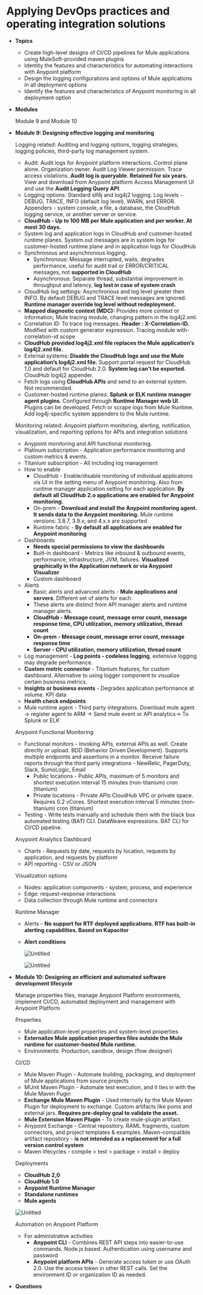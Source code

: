 # Applying DevOps practices and operating integration solutions

- **Topics**
    - Create high-level designs of CI/CD pipelines for Mule applications using MuleSoft-provided maven plugins
    - Identity the features and characteristics for automating interactions with Anypoint platform
    - Design the logging configurations and options of Mule applications in all deployment options
    - Identify the features and characteristics of Anypoint monitoring in all deployment option
- **Modules**
    
    Module 9 and  Module 10
    
- **Module 9: Designing effective logging and monitoring**
    
    Logging related: Auditing and logging options, logging strategies, logging policies, third-party log management system.
    
    - Audit: Audit logs for Anypoint platform interactions. Control plane alone. Organization owner. Audit Log Viewer permission. Trace access violations. **Audit log is queryable. Retained for six years.** View and download from Anypoint platform Access Management UI and use the **Audit Logging Query API**.
    - Logging options: Standard slf4j and log4j2 logging. Log levels - DEBUG, TRACE, INFO (default log level), WARN, and ERROR. Appenders - system console, a file, a database, the CloudHub logging service, or another server or service.
    - **CloudHub - Up to 100 MB per Mule application and per worker. At most 30 days.**
    - System log and application logs in CloudHub and customer-hosted runtime planes. System.out messages are in system logs for customer-hosted runtime plane and in application logs for CloudHub
    - Synchronous and asynchronous logging.
        - Synchronous: Message interrupted, waits, degrades performance, useful for audit trail or ERROR/CRITICAL messages, not **supported in CloudHub**
        - Asynchronous: Separate thread, substantial improvement in throughput and latency, **log lost in case of system crash**
    - CloudHub log settings: Asynchronous and log level greater then INFO. By default DEBUG and TRACE level messages are ignored. **Runtime manager override log level without redeployment.**
    - **Mapped diagnostic context (MDC):** Provides more context or information, Mule tracing module, changing pattern in the log4j2.xml.
    - Correlation ID: To trace log messages. **Header : X-Correlation-ID.** Modified with custom generator expression. Tracing module with-correlation-id scope
    - **CloudHub provided log4j2.xml file replaces the Mule application’s log4j2.xml file.**
    - External systems: **Disable the CloudHub logs and use the Mule application’s log4j2.xml file.** Support portal request for CloudHub 1.0 and default for CloudHub 2.0. **System log can’t be exported.** CloudHub log4j2 appender.
    - Fetch logs using **CloudHub APIs** and send to an external system. Not recommended.
    - Customer-hosted runtime planes:  **Splunk or ELK runtime manager agent plugins**. Configured through **Runtime Manager web UI**. Plugins can be developed. Fetch or scrape logs from Mule Runtime. Add log4j-specific system appenders to the Mule runtime.
    
    Monitoring related: Anypoint platform monitoring, alerting, notification, visualization, and reporting options for APIs and integration solutions
    
    - Anypoint monitoring and API functional monitoring.
    - Platinum subscription - Application performance monitoring and custom metrics & events.
    - Titanium subscription - All including log management
    - How to enable
        - CloudHub - Enable/disable monitoring of individual applications vis UI in the setting menu of Anypoint monitoring. Also from runtime manager application setting for each application. **By default all CloudHub 2.o applications are enabled for Anypoint monitoring.**
        - On-prem - **Download and install the Anypoint monitoring agent. It sends data to the Anypoint monitoring.** Mule runtime versions: 3.8.7, 3.9.x, and 4.x.x are supported
        - Runtime fabric - **By default all applications are enabled for Anypoint monitoring**
    - Dashboards
        - **Needs special permissions to view the dashboards**
        - Built-in dashboard - Metrics like inbound & outbound events, performance, infrastructure, JVM, failures. **Visualized graphically in the Application network or via Anypoint Visualizer**
        - Custom dashboard
    - Alerts
        - Basic alerts and advanced alerts - **Mule applications and servers**. Different set of alerts for each.
        - These alerts are distinct from API manager alerts and runtime manager alerts.
        - **CloudHub - Message count, message error count, message response time, CPU utilization, memory utilization, thread count**
        - **On-prem - Message count, message error count, message response time**
        - **Server - CPU utilization, memory utilization, thread count**
    - Log management - **Log points - codeless logging**, extensive logging may degrade performance.
    - **Custom metric connector** - Titanium features, for custom dashboard. Alternative to using logger component to visualize certain business metrics.
    - **Insights or business events** - Degrades application performance at volume. KPI data
    - **Health check endpoints**
    - Mule runtime agent - Third party integrations. Download mule agent → register agent to ARM → Send mule event or API analytics→ To Splunk or ELK
    
    Anypoint Functional Monitoring
    
    - Functional monitors - Invoking APIs, external APIs as well. Create directly or upload. BDD (Behavior Driven Development). Supports multiple endpoints and assertions in a monitor. Receive failure reports through the third party integrations - NewRelic, PagerDuty, Slack, SumoLogic, Email
        - Public locations - Public APIs, maximum of 5 monitors and shortest execution interval 15 minutes (non-titanium) cron (titanium)
        - Private locations - Private APIs CloudHub VPC or private space. Requires 0.2 vCores. Shortest execution interval 5 minutes (non-titanium) cron (titanium)
    - Testing - Write tests manually and schedule them with the black box automated testing (BAT) CLI. DataWeave expressions. BAT CLI for CI/CD pipeline.
    
    Anypoint Analytics Dashboard
    
    - Charts - Requests by date, requests by location, requests by application, and requests by platform
    - API reporting - CSV or JSON
    
    Visualization options
    
    - Nodes: application components - system, process, and experience
    - Edge: request-response interactions
    - Data collection through Mule runtime and connectors
    
    Runtime Manager
    
    - Alerts - **No support for RTF deployed applications. RTF has built-in alerting capabilities. Based on Kapacitor**
    - **Alert conditions**
        
        ![Untitled](Applying%20DevOps%20practices%20and%20operating%20integratio%20a71c8ff4c3a24ae8bbcdc4b8fe21103a/Untitled.png)
        
        ![Untitled](Applying%20DevOps%20practices%20and%20operating%20integratio%20a71c8ff4c3a24ae8bbcdc4b8fe21103a/Untitled%201.png)
        
- **Module 10: Designing an efficient and automated software development lifecycle**
    
    Manage properties files, manage Anypoint Platform environments, implement CI/CD, automated deployment and management with Anypoint Platform
    
    Properties
    
    - Mule application-level properties and system-level properties
    - **Externalize Mule application properties files outside the Mule runtime for customer-hosted Mule runtime.**
    - Environments: Production, sandbox, design (flow designer)
    
    CI/CD
    
    - Mule Maven Plugin - Automate building, packaging, and deployment of Mule applications from source projects
    - MUnit Maven Plugin - Automate test execution, and it ties in with the Mule Maven Pugin
    - **Exchange Mule Maven Plugin** - Used internally by the Mule Maven Plugin for deployment to exchange. Custom artifacts like poms and external jars. **Requires pre-deploy goal to validate the asset.**
    - **Mule Extension Maven Plugin** - To create mule-plugin artifact.
    - Anypoint Exchange - Central repository. RAML fragments, custom connectors, and project templates & examples. Maven-compatible artifact repository - **is not intended as a replacement for a full version control system**
    - Maven lifecycles - compile > test > package > install > deploy
    
    Deployments
    
    - **CloudHub 2,0**
    - **CloudHub 1.0**
    - **Anypoint Runtime Manager**
    - **Standalone runtimes**
    - **Mule agents**
    
    ![Untitled](Applying%20DevOps%20practices%20and%20operating%20integratio%20a71c8ff4c3a24ae8bbcdc4b8fe21103a/Untitled%202.png)
    
    Automation on Anypoint Platform
    
    - For administrative activities
        - **Anypoint CLI** - Combines REST API steps into easier-to-use commands. Node.js based. Authentication using username and password
        - **Anypoint platform APIs** - Generate access token or use OAuth 2.0. Use the access token in other REST calls. Set the environment ID or organization ID as needed.
        
    
- **Questions**